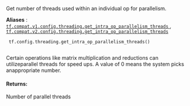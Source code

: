 Get number of threads used within an individual op for parallelism.

**Aliases** : [ `tf.compat.v1.config.threading.get_intra_op_parallelism_threads` ](/api_docs/python/tf/config/threading/get_intra_op_parallelism_threads), [ `tf.compat.v2.config.threading.get_intra_op_parallelism_threads` ](/api_docs/python/tf/config/threading/get_intra_op_parallelism_threads)

```
 tf.config.threading.get_intra_op_parallelism_threads()
 
```

Certain operations like matrix multiplication and reductions can utilizeparallel threads for speed ups. A value of 0 means the system picks anappropriate number.

#### Returns:
Number of parallel threads

